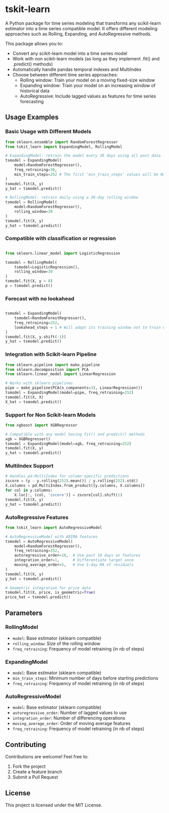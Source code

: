# tskit-learn

A Python package for time series modeling that transforms any scikit-learn estimator into a time series compatible model. It offers different modeling approaches such as Rolling, Expanding, and AutoRegressive methods.

This package allows you to:
- Convert any scikit-learn model into a time series model
- Work with non scikit-learn models (as long as they implement .fit() and .predict() methods)
- Automatically handle pandas temporal indexes and MultiIndex
- Choose between different time series approaches:
  - Rolling window: Train your model on a moving fixed-size window
  - Expanding window: Train your model on an increasing window of historical data
  - AutoRegressive: Include lagged values as features for time series forecasting

## Usage Examples

### Basic Usage with Different Models

```python
from sklearn.ensemble import RandomForestRegressor
from tskit_learn import ExpandingModel, RollingModel

# ExpandingModel: retrain the model every 30 days using all past data
tsmodel = ExpandingModel(
    model=RandomForestRegressor(), 
    freq_retraining=30, 
    min_train_steps=252 # The first 'min_train_steps' values will be NaN
)
tsmodel.fit(X, y)
y_hat = tsmodel.predict()

# RollingModel: retrain daily using a 30-day rolling window
tsmodel = RollingModel(
    model=RandomForestRegressor(), 
    rolling_window=30
)
tsmodel.fit(X, y)
y_hat = tsmodel.predict()

```
### Compatible with classification or regression
```python

from sklearn.linear_model import LogisticRegression

tsmodel = RollingModel(
    tsmodel=LogisticRegression(), 
    rolling_window=30
)
tsmodel.fit(X, y > 0)
p = tsmodel.predict()

```

### Forecast with no lookahead
```python

tsmodel = ExpandingModel(
    tsmodel=RandomForestRegressor(), 
    freq_retraining=252, 
    lookahead_steps = 1 # Will adapt its training window not to train on look ahead
) 
tsmodel.fit(X, y.shift(-1))
y_hat = tsmodel.predict()
```



### Integration with Scikit-learn Pipeline

```python
from sklearn.pipeline import make_pipeline
from sklearn.decomposition import PCA
from sklearn.linear_model import LinearRegression

# Works with sklearn pipelines
pipe = make_pipeline(PCA(n_components=3), LinearRegression())
tsmodel = ExpandingModel(model=pipe, freq_retraining=252)
tsmodel.fit(X, X)
X_hat = tsmodel.predict()
```

### Support for Non Scikit-learn Models

```python
from xgboost import XGBRegressor

# Compatible with any model having fit() and predict() methods
xgb = XGBRegressor()
tsmodel = ExpandingModel(model=xgb, freq_retraining=252)
tsmodel.fit(X, y)
y_hat = tsmodel.predict()
```

### MultiIndex Support

```python
# Handles pd.MultiIndex for column-specific predictions
zscore = (y - y.rolling(252).mean()) / y.rolling(252).std()
X.columns = pd.MultiIndex.from_product([y.columns, X.columns])
for col in y.columns:
    X.loc[:, (col, 'zscore')] = zscore[col].shift(1)
tsmodel.fit(X, y) 
y_hat = tsmodel.predict()
```

### AutoRegressive Features

```python
from tskit_learn import AutoRegressiveModel

# AutoRegressiveModel with ARIMA features
tsmodel = AutoRegressiveModel(
    model=RandomForestRegressor(), 
    freq_retraining=252, 
    autoregressive_order=10,  # Use past 10 days as features
    integration_order=1,      # Differentiate target once
    moving_average_order=5,   # Use 5-day MA of residuals
)
tsmodel.fit(X, y)
y_hat = tsmodel.predict()

# Geometric integration for price data
tsmodel.fit(X, price, is_geometric=True) 
price_hat = tsmodel.predict()
```

## Parameters

### RollingModel
- `model`: Base estimator (sklearn compatible)
- `rolling_window`: Size of the rolling window
- `freq_retraining`: Frequency of model retraining (in nb of steps)

### ExpandingModel
- `model`: Base estimator (sklearn compatible)
- `min_train_steps`: Minimum number of days before starting predictions
- `freq_retraining`: Frequency of model retraining (in nb of steps)

### AutoRegressiveModel
- `model`: Base estimator (sklearn compatible)
- `autoregressive_order`: Number of lagged values to use
- `integration_order`: Number of differencing operations
- `moving_average_order`: Order of moving average features
- `freq_retraining`: Frequency of model retraining (in nb of steps)

## Contributing

Contributions are welcome! Feel free to:
1. Fork the project
2. Create a feature branch
3. Submit a Pull Request

## License

This project is licensed under the MIT License.
```